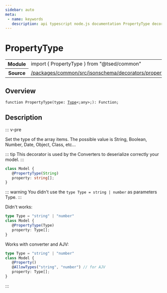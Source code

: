 ```yaml
---
sidebar: auto
meta:
 - name: keywords
   description: api typescript node.js documentation PropertyType decorator
---
```

# PropertyType <Badge text="Decorator" type="decorator"/>
<!-- Summary -->
<section class="symbol-info"><table class="is-full-width"><tbody><tr><th>Module</th><td><div class="lang-typescript"><span class="token keyword">import</span> { PropertyType }&nbsp;<span class="token keyword">from</span>&nbsp;<span class="token string">"@tsed/common"</span></div></td></tr><tr><th>Source</th><td><a href="https://github.com/TypedProject/ts-express-decorators/blob/v5.18.0/packages/common/src/jsonschema/decorators/propertyType.ts#L0-L0">/packages/common/src/jsonschema/decorators/propertyType.ts</a></td></tr></tbody></table></section>

<!-- Overview -->
## Overview


<pre><code class="typescript-lang ">function <span class="token function">PropertyType</span><span class="token punctuation">(</span>type<span class="token punctuation">:</span> <a href="/api/core/interfaces/Type.html"><span class="token">Type</span></a>&lt<span class="token punctuation">;</span><span class="token keyword">any</span>&gt<span class="token punctuation">;</span><span class="token punctuation">)</span><span class="token punctuation">:</span> Function<span class="token punctuation">;</span></code></pre>



<!-- Description -->
## Description

::: v-pre

Set the type of the array items. The possible value is String, Boolean, Number, Date, Object, Class, etc...

::: tip
This decorator is used by the Converters to deserialize correctly your model.
:::

```typescript
class Model {
   @PropertyType(String)
   property: string[];
}
```
::: warning
You didn't use the `type Type = string | number` as parameters Type.
:::

Didn't works:

```typescript
type Type = "string" | "number"
class Model {
   @PropertyType(Type)
   property: Type[];
}
```

Works with converter and AJV:

```typescript
type Type = "string" | "number"
class Model {
   @Property()
   @AllowTypes("string", "number") // for AJV
   property: Type[];
}
```


:::